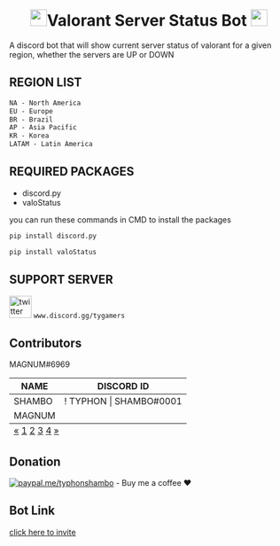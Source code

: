 # <h1 align="center"> <img src="https://toppng.com/public/uploads/thumbnail/valorant-logo-icon-11608279985fgrckoiiql.png" width="30px">Valorant Server Status Bot </h> <img src="https://toppng.com/public/uploads/thumbnail/valorant-logo-icon-11608279985fgrckoiiql.png" width="30px">


A discord bot that will show current server status of valorant for a given region, whether the servers are UP or DOWN


## REGION LIST
```css
NA - North America
EU - Europe
BR - Brazil
AP - Asia Pacific
KR - Korea
LATAM - Latin America
```

## REQUIRED PACKAGES
 - discord.py
 - valoStatus

you can run these commands in CMD to install the packages
```python
pip install discord.py
```
```python
pip install valoStatus
```

## SUPPORT SERVER
[<img src='https://raw.githubusercontent.com/anuraghazra/anuraghazra/master/assets/discord-round.svg' alt='twitter' height='40'>](https://discord.gg/m5mSyTV7RR)  ```www.discord.gg/tygamers```
## Contributors

<table class="blueTable">
<thead>
<tr>
<th>NAME</th>
<th>DISCORD ID</th>
</tr>
</thead>
<tfoot>
<tr>
<td colspan="2">
<div class="links"><a href="#">&laquo;</a> <a class="active" href="#">1</a> <a href="#">2</a> <a href="#">3</a> <a href="#">4</a> <a href="#">&raquo;</a></div>
</td>
</tr>
</tfoot>
<tbody>
<tr>
<td>SHAMBO</td>
<td>! TYPHON | SHAMBO#0001</td>
</tr>
<tr>
<td>MAGNUM</td>
MAGNUM#6969
<td>&nbsp;</td>
</tr>
</tbody>
</table>

## Donation
[![paypal.me/typhonshambo](https://ionicabizau.github.io/badges/paypal.svg)](https://www.paypal.me/typhonshambo) - Buy me a coffee ❤️

## Bot Link
[click here to invite](https://discord.com/api/oauth2/authorize?client_id=864451929346539530&permissions=2885938240&scope=bot)
